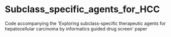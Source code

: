 # Subclass_specific_agents_for_HCC
Code accompanying the 'Exploring subclass-specific therapeutic agents for hepatocellular carcinoma by informatics guided drug screen' paper
